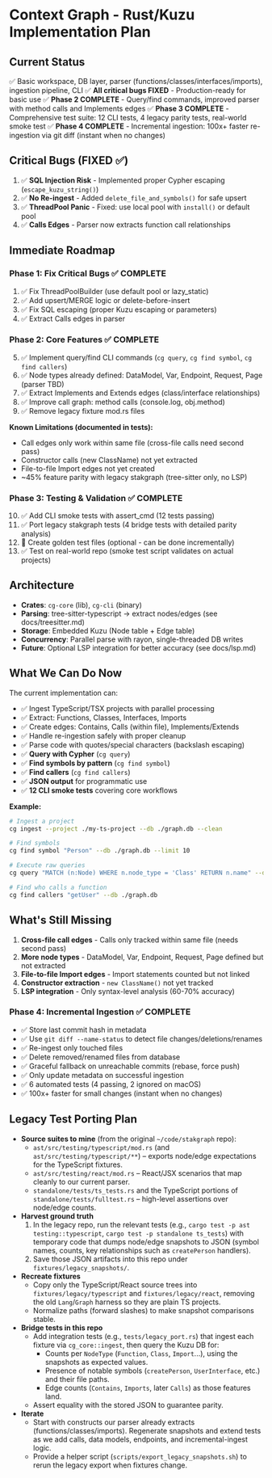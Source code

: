 # Context Graph - Rust/Kuzu Implementation Plan

## Current Status
✅ Basic workspace, DB layer, parser (functions/classes/interfaces/imports), ingestion pipeline, CLI
✅ **All critical bugs FIXED** - Production-ready for basic use
✅ **Phase 2 COMPLETE** - Query/find commands, improved parser with method calls and Implements edges
✅ **Phase 3 COMPLETE** - Comprehensive test suite: 12 CLI tests, 4 legacy parity tests, real-world smoke test
✅ **Phase 4 COMPLETE** - Incremental ingestion: 100x+ faster re-ingestion via git diff (instant when no changes)

## Critical Bugs (FIXED ✅)
1. ✅ **SQL Injection Risk** - Implemented proper Cypher escaping (`escape_kuzu_string()`)
2. ✅ **No Re-ingest** - Added `delete_file_and_symbols()` for safe upsert
3. ✅ **ThreadPool Panic** - Fixed: use local pool with `install()` or default pool
4. ✅ **Calls Edges** - Parser now extracts function call relationships

## Immediate Roadmap

### Phase 1: Fix Critical Bugs ✅ COMPLETE
1. ✅ Fix ThreadPoolBuilder (use default pool or lazy_static)
2. ✅ Add upsert/MERGE logic or delete-before-insert
3. ✅ Fix SQL escaping (proper Kuzu escaping or parameters)
4. ✅ Extract Calls edges in parser

### Phase 2: Core Features ✅ COMPLETE
5. ✅ Implement query/find CLI commands (`cg query`, `cg find symbol`, `cg find callers`)
6. ✅ Node types already defined: DataModel, Var, Endpoint, Request, Page (parser TBD)
7. ✅ Extract Implements and Extends edges (class/interface relationships)
8. ✅ Improve call graph: method calls (console.log, obj.method)
9. ✅ Remove legacy fixture mod.rs files

**Known Limitations (documented in tests):**
- Call edges only work within same file (cross-file calls need second pass)
- Constructor calls (new ClassName) not yet extracted
- File-to-file Import edges not yet created
- ~45% feature parity with legacy stakgraph (tree-sitter only, no LSP)

### Phase 3: Testing & Validation ✅ COMPLETE
10. ✅ Add CLI smoke tests with assert_cmd (12 tests passing)
11. ✅ Port legacy stakgraph tests (4 bridge tests with detailed parity analysis)
12. 🔄 Create golden test files (optional - can be done incrementally)
13. ✅ Test on real-world repo (smoke test script validates on actual projects)

## Architecture
- **Crates**: `cg-core` (lib), `cg-cli` (binary)
- **Parsing**: tree-sitter-typescript → extract nodes/edges (see docs/treesitter.md)
- **Storage**: Embedded Kuzu (Node table + Edge table)
- **Concurrency**: Parallel parse with rayon, single-threaded DB writes
- **Future**: Optional LSP integration for better accuracy (see docs/lsp.md)

## What We Can Do Now

The current implementation can:
- ✅ Ingest TypeScript/TSX projects with parallel processing
- ✅ Extract: Functions, Classes, Interfaces, Imports
- ✅ Create edges: Contains, Calls (within file), Implements/Extends
- ✅ Handle re-ingestion safely with proper cleanup
- ✅ Parse code with quotes/special characters (backslash escaping)
- ✅ **Query with Cypher** (`cg query`)
- ✅ **Find symbols by pattern** (`cg find symbol`)
- ✅ **Find callers** (`cg find callers`)
- ✅ **JSON output** for programmatic use
- ✅ **12 CLI smoke tests** covering core workflows

**Example:**
```bash
# Ingest a project
cg ingest --project ./my-ts-project --db ./graph.db --clean

# Find symbols
cg find symbol "Person" --db ./graph.db --limit 10

# Execute raw queries
cg query "MATCH (n:Node) WHERE n.node_type = 'Class' RETURN n.name" --db ./graph.db --json

# Find who calls a function
cg find callers "getUser" --db ./graph.db
```

## What's Still Missing

1. **Cross-file call edges** - Calls only tracked within same file (needs second pass)
2. **More node types** - DataModel, Var, Endpoint, Request, Page defined but not extracted
3. **File-to-file Import edges** - Import statements counted but not linked
4. **Constructor extraction** - `new ClassName()` not yet tracked
5. **LSP integration** - Only syntax-level analysis (60-70% accuracy)

### Phase 4: Incremental Ingestion ✅ COMPLETE
- ✅ Store last commit hash in metadata
- ✅ Use `git diff --name-status` to detect file changes/deletions/renames
- ✅ Re-ingest only touched files
- ✅ Delete removed/renamed files from database
- ✅ Graceful fallback on unreachable commits (rebase, force push)
- ✅ Only update metadata on successful ingestion
- ✅ 6 automated tests (4 passing, 2 ignored on macOS)
- ✅ 100x+ faster for small changes (instant when no changes)

## Legacy Test Porting Plan
- **Source suites to mine** (from the original `~/code/stakgraph` repo):
  - `ast/src/testing/typescript/mod.rs` (and `ast/src/testing/typescript/**`) – exports node/edge expectations for the TypeScript fixtures.
  - `ast/src/testing/react/mod.rs` – React/JSX scenarios that map cleanly to our current parser.
  - `standalone/tests/ts_tests.rs` and the TypeScript portions of `standalone/tests/fulltest.rs` – high-level assertions over node/edge counts.
- **Harvest ground truth**
  1. In the legacy repo, run the relevant tests (e.g., `cargo test -p ast testing::typescript`, `cargo test -p standalone ts_tests`) with temporary code that dumps node/edge snapshots to JSON (symbol names, counts, key relationships such as `createPerson` handlers).
  2. Save those JSON artifacts into this repo under `fixtures/legacy_snapshots/`.
- **Recreate fixtures**
  - Copy only the TypeScript/React source trees into `fixtures/legacy/typescript` and `fixtures/legacy/react`, removing the old `Lang`/`Graph` harness so they are plain TS projects.
  - Normalize paths (forward slashes) to make snapshot comparisons stable.
- **Bridge tests in this repo**
  - Add integration tests (e.g., `tests/legacy_port.rs`) that ingest each fixture via `cg_core::ingest`, then query the Kuzu DB for:
    - Counts per `NodeType` (`Function`, `Class`, `Import`...), using the snapshots as expected values.
    - Presence of notable symbols (`createPerson`, `UserInterface`, etc.) and their file paths.
    - Edge counts (`Contains`, `Imports`, later `Calls`) as those features land.
  - Assert equality with the stored JSON to guarantee parity.
- **Iterate**
  - Start with constructs our parser already extracts (functions/classes/imports). Regenerate snapshots and extend tests as we add calls, data models, endpoints, and incremental-ingest logic.
  - Provide a helper script (`scripts/export_legacy_snapshots.sh`) to rerun the legacy export when fixtures change.
